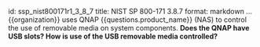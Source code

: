 id: ssp_nist800171r1_3_8_7
title: NIST SP 800-171 3.8.7
format: markdown
...
{{organization}} uses QNAP {{questions.product_name}} (NAS) to control the use of removable media on system components.
__Does the QNAP have USB slots? How is use of the USB removable media controlled?__

